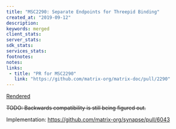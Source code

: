 ```yaml
---
title: "MSC2290: Separate Endpoints for Threepid Binding"
created_at: "2019-09-12"
description:
keywords: merged
client_stats:
server_stats:
sdk_stats:
services_stats:
footnotes:
notes:
links:
 - title: "PR for MSC2290"
   link: "https://github.com/matrix-org/matrix-doc/pull/2290"
---
```

[Rendered](https://github.com/matrix-org/matrix-doc/blob/anoa/msc_separate_hs_api/proposals/2290-separate-threepid-bind-hs.md)

~~TODO: Backwards compatibility is still being figured out.~~

Implementation: https://github.com/matrix-org/synapse/pull/6043
